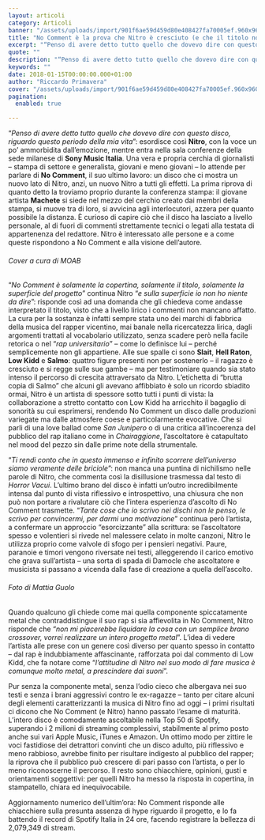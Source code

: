 ```yaml
---
layout: articoli
category: Articoli
banner: "/assets/uploads/import/901f6ae59d459d80e408427fa70005ef.960x960x1.jpg"
title: "No Comment è la prova che Nitro è cresciuto (e che il titolo non è una dichiarazione d’intenti)"
excerpt: "“Penso di avere detto tutto quello che dovevo dire con questo disco, riguardo questo periodo della mia vita”: esordisce così Nitro, con la voce un po’ ammorbidita dall’emozione, mentre entra nella sala conferenze della sede milanese di Sony Music Italia. Una vera e propria cerchia di giornalisti – stampa di settore e generalista, giovani e meno [&hellip"
quote: ""
description: "“Penso di avere detto tutto quello che dovevo dire con questo disco, riguardo questo periodo della mia vita”: esordisce così Nitro, con la voce un po’ ammorbidita dall’emozione, mentre entra nella sala conferenze della sede milanese di Sony Music Italia. Una vera e propria cerchia di giornalisti – stampa di settore e generalista, giovani e meno [&hellip"
keywords: ""
date: 2018-01-15T00:00:00.000+01:00
author: "Riccardo Primavera"
cover: "/assets/uploads/import/901f6ae59d459d80e408427fa70005ef.960x960x1.jpg"
pagination:
  enabled: true

---
```


“_Penso di avere detto tutto quello che dovevo dire con questo disco, riguardo questo periodo_ _della mia vita_”: esordisce così **Nitro**, con la voce un po’ ammorbidita dall’emozione, mentre entra nella sala conferenze della sede milanese di **Sony Music Italia**. Una vera e propria cerchia di giornalisti – stampa di settore e generalista, giovani e meno giovani – lo attende per parlare di **No Comment**, il suo ultimo lavoro: un disco che ci mostra un nuovo lato di Nitro, anzi, un nuovo Nitro a tutti gli effetti. La prima riprova di quanto detto la troviamo proprio durante la conferenza stampa: il giovane artista **Machete** si siede nel mezzo del cerchio creato dai membri della stampa, si muove tra di loro, si avvicina agli interlocutori, azzera per quanto possibile la distanza. È curioso di capire ciò che il disco ha lasciato a livello personale, al di fuori di commenti strettamente tecnici o legati alla testata di appartenenza del redattore. Nitro è interessato alle persone e a come queste rispondono a No Comment e alla visione dell’autore.

###### _Cover a cura di MOAB_

“_No Comment è solamente la copertina, solamente il titolo, solamente la superficie del progetto_” continua Nitro “_e_ _sulla superficie io non ho niente da dire_”: risponde così ad una domanda che gli chiedeva come andasse interpretato il titolo, visto che a livello lirico i commenti non mancano affatto. La cura per la sostanza è infatti sempre stata uno dei marchi di fabbrica della musica del rapper vicentino, mai banale nella ricercatezza lirica, dagli argomenti trattati al vocabolario utilizzato, senza scadere però nella facile retorica o nel “_rap universitario_” – come lo definisce lui – perché semplicemente non gli appartiene. Alle sue spalle ci sono **Slait**, **Hell Raton**, **Low Kidd** e **Salmo**: quattro figure presenti non per sostenerlo – il ragazzo è cresciuto e si regge sulle sue gambe – ma per testimoniare quando sia stato intenso il percorso di crescita attraversato da Nitro. L’etichetta di “brutta copia di Salmo” che alcuni gli avevano affibbiato è solo un ricordo sbiadito ormai, Nitro è un artista di spessore sotto tutti i punti di vista: la collaborazione a stretto contatto con Low Kidd ha arricchito il bagaglio di sonorità su cui esprimersi, rendendo No Comment un disco dalle produzioni variegate ma dalle atmosfere coese e particolarmente evocative. Che si parli di una love ballad come _San Junipero_ o di una critica all’incoerenza del pubblico del rap italiano come in _Chairaggione_, l’ascoltatore è catapultato nel mood del pezzo sin dalle prime note della strumentale.

“_Ti rendi conto che in questo immenso e infinito scorrere dell’universo_ _siamo veramente delle briciole_”: non manca una puntina di nichilismo nelle parole di Nitro, che commenta così la disillusione trasmessa dal testo di _Horror Vacui_. L’ultimo brano del disco è infatti un’outro incredibilmente intensa dal punto di vista riflessivo e introspettivo, una chiusura che non può non portare a rivalutare ciò che l’intera esperienza d’ascolto di No Comment trasmette. “_Tante_ _cose che io scrivo nei dischi non le penso, le scrivo per convincermi,_ _per darmi una motivazione_” continua però l’artista, a confermare un approccio “esorcizzante” alla scrittura: se l’ascoltatore spesso e volentieri si rivede nel malessere celato in molte canzoni, Nitro le utilizza proprio come valvole di sfogo per i pensieri negativi. Paure, paranoie e timori vengono riversate nei testi, alleggerendo il carico emotivo che grava sull’artista – una sorta di spada di Damocle che ascoltatore e musicista si passano a vicenda dalla fase di creazione a quella dell’ascolto.

###### _Foto di Mattia Guolo_

Quando qualcuno gli chiede come mai quella componente spiccatamente metal che contraddistingue il suo rap si sia affievolita in No Comment, Nitro risponde che “_non mi piacerebbe liquidare la cosa con un semplice brano crossover, vorrei realizzare un intero progetto metal_”. L’idea di vedere l’artista alle prese con un genere così diverso per quanto spesso in contatto – dal rap è indubbiamente affascinante, rafforzata poi dal commento di Low Kidd, che fa notare come “_l’attitudine di Nitro nel suo modo di fare musica è comunque molto metal, a prescindere dai suoni_”.

Pur senza la componente metal, senza l’odio cieco che albergava nei suo testi e senza i brani aggressivi contro le ex-ragazze – tanto per citare alcuni degli elementi caratterizzanti la musica di Nitro fino ad oggi – i primi risultati ci dicono che No Comment (e Nitro) hanno passato l’esame di maturità. L’intero disco è comodamente ascoltabile nella Top 50 di Spotify, superando i 2 milioni di streaming complessivi, stabilmente al primo posto anche sui vari Apple Music, iTunes e Amazon. Un ottimo modo per zittire le voci fastidiose dei detrattori convinti che un disco adulto, più riflessivo e meno rabbioso, avrebbe finito per risultare indigesto al pubblico del rapper; la riprova che il pubblico può crescere di pari passo con l’artista, o per lo meno riconoscerne il percorso. Il resto sono chiacchiere, opinioni, gusti e orientamenti soggettivi: per quelli Nitro ha messo la risposta in copertina, in stampatello, chiara ed inequivocabile.

Aggiornamento numerico dell’ultim’ora: No Comment risponde alle chiacchiere sulla presunta assenza di hype riguardo il progetto, e lo fa battendo il record di Spotify Italia in 24 ore, facendo registrare la bellezza di 2,079,349 di stream.